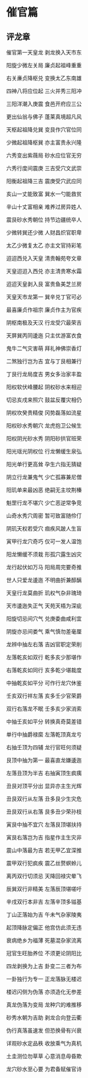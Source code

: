 # 催官篇

## 评龙章

催官第一天皇龙 剥龙换入天市东

阳旋少微左关局 廉贞起祖峰重重

右关亷贞降枢兑 变换太乙东南雄

四神八将应位起 三火并秀三阳冲

三阳洋潮入庚震 食邑开府应三公

更出仙翁与佛子 蓬莱真境超凡风

天枢起祖降兑巽 变艮作穴官位同

少微起祖降枢巽 亦主富贵永兴隆

六秀变出紫薇局 砂水应位官无穷

六秀行度间震庚 三吉受穴文武崇

阳衡起祖降三吉 震庚受穴武应同

亥山一丈能致富 巽水一勺能救贫

辛山十丈富相亲 难养过房异姓人

震艮砂水秀朝位 持节边疆统卒人

少微转巽还少微 人财昌炽官职卑

太乙少微复太乙 亦主文官持彩笔

迢迢西兑入天皇 清贵翰苑夸文章

天皇迢迢入西兑 亦主清贵寒水霜

迢迢天皇剥入艮 富贵鱼美芝兰房

天皇天市龙第一 巽辛兑丁官可必

最喜廉贞作祖宗 廉贞作主为官疾

阴枢南极及天汉 行龙受穴最荣吉

天屏巽丙同逶迤 只主优游富衣食

鬼牛二气灾害萌 拜礼神佛崇香灯

二煞独行岂为吉 宜与丁艮相兼行

丁艮行龙局度吉 男女多治家丰盈

阳权软伏峰腰起 阴权砂水来相迎

切忌亥戌来照穴 鼓盆反覆灾相仍

阴权坎癸贵精俊 冈势磊落如流星

阳权砂水秀朝穴 龙虎抱卫公候生

阳权阴光砂水秀 阴阳砂拱官班荣

阳光瑶光阴权位 行龙懒缓生泉弘

阳光单行更高耸 孕生六指无猜疑

阴立行龙兼鬼气 少亡孤寡兼尼僧

阳玑单来最凶恶 绝嗣无主坟荆榛

魁罡行龙不堪穴 少亡恶逆常争竞

山奇水秀穴周密 暂可致富随伶仃

阴玑天权若受穴 痼疾风跛人生盲

寅甲行龙穴奇巧 仅可一发人温饱

阳龙懒缓不须栽 形孤穴露生凶灾

龙行起伏如万马 阳局周完要奇推

世人只爱龙逶迤 不明曲折兼醇醨

天皇行龙莫曲折 玑权气杂非瑰琦

天市逶迤失正气 天苑天梧为深疵

阳旋切忌间穴气 兑庚委曲咸利宜

阴旋亦忌间娄气 乘气慎勿差毫厘

龙辨中抽左右落 吉凶官职定荣削

左落乾亥如双行 乾多亥少那堪作

右落乾亥如同行 亥多乾少堪裁度

中抽乾亥如平分 可作行龙穴休鉴

壬亥双行祥左落 亥多壬少官荣爵

双行右落龙不眠 壬多亥少家消索

中抽壬亥如平分 转换真奇莫差错

单行中抽爵禄縻 左落乾顶真龙亏

右抽壬顶为四辅 龙行官旺何须疑

艮顶中抽为第一 最喜直龙嫌逶迤

左落丑顶为半吉 右抽寅顶生疯痍

丑艮对顶平分出 显异亦主生光辉

丑艮双行从左落 丑多艮少生灾危

丑艮双行从右落 艮多丑少荣孙枝

寅艮中抽不宜穴 左落艮顶堪扶持

寅艮右落岂为吉 指星作主生灾非

震山中落最为吉 若无甲乙宜深推

震甲双行犯疯疾 震乙丝赘螟蛉儿

离丙双行切须忌 天降回禄灾晕飞

辰巽双行非精美 左落辰顶堪嗟吁

辛戌双行本非吉 左落辛顶多镃基

丁山正落始为吉 午未气杂家陵夷

起顶降脉定偏正 他宫仿此须无违

衰病绝乡为福薄 死墓混杂家流离

冠官生旺胎养位 不须更论阴阳比

四龙剥换为上吉 卦变二三者为布

一卦独行为专一 正龙落脉无楼迟

楼迟闪侧为伪落 亦须造化无参差

真龙伪落为变局 龙种穴的难推移

砂秀水朝为吉助 剥龙合向登云衢

伪行真落虽速发 但恐换骨有兴衰

详观砂水定品秩 收放乘气为真机

土圭测位勿草草 心意消息毋昏欺

龙穴砂水至心要 为君备赋催官诗
